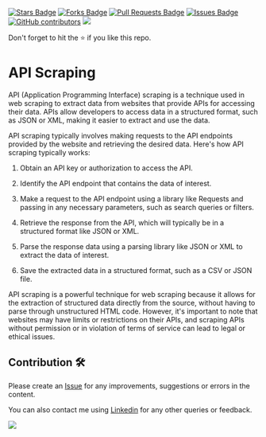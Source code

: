 <a href="https://github.com/drshahizan/special-topic-data-engineering/stargazers"><img src="https://img.shields.io/github/stars/drshahizan/special-topic-data-engineering" alt="Stars Badge"/></a>
<a href="https://github.com/drshahizan/special-topic-data-engineering/network/members"><img src="https://img.shields.io/github/forks/drshahizan/special-topic-data-engineering" alt="Forks Badge"/></a>
<a href="https://github.com/drshahizan/special-topic-data-engineering/pulls"><img src="https://img.shields.io/github/issues-pr/drshahizan/special-topic-data-engineering" alt="Pull Requests Badge"/></a>
<a href="https://github.com/drshahizan/special-topic-data-engineering/issues"><img src="https://img.shields.io/github/issues/drshahizan/special-topic-data-engineering" alt="Issues Badge"/></a>
<a href="https://github.com/drshahizan/special-topic-data-engineering/graphs/contributors"><img alt="GitHub contributors" src="https://img.shields.io/github/contributors/drshahizan/special-topic-data-engineering?color=2b9348"></a>
![](https://visitor-badge.glitch.me/badge?page_id=drshahizan/special-topic-data-engineering)

Don't forget to hit the :star: if you like this repo.

# API Scraping
API (Application Programming Interface) scraping is a technique used in web scraping to extract data from websites that provide APIs for accessing their data. APIs allow developers to access data in a structured format, such as JSON or XML, making it easier to extract and use the data.

API scraping typically involves making requests to the API endpoints provided by the website and retrieving the desired data. Here's how API scraping typically works:

1. Obtain an API key or authorization to access the API.

2. Identify the API endpoint that contains the data of interest.

3. Make a request to the API endpoint using a library like Requests and passing in any necessary parameters, such as search queries or filters.

4. Retrieve the response from the API, which will typically be in a structured format like JSON or XML.

5. Parse the response data using a parsing library like JSON or XML to extract the data of interest.

6. Save the extracted data in a structured format, such as a CSV or JSON file.

API scraping is a powerful technique for web scraping because it allows for the extraction of structured data directly from the source, without having to parse through unstructured HTML code. However, it's important to note that websites may have limits or restrictions on their APIs, and scraping APIs without permission or in violation of terms of service can lead to legal or ethical issues.

## Contribution 🛠️
Please create an [Issue](https://github.com/drshahizan/special-topic-data-engineering/issues) for any improvements, suggestions or errors in the content.

You can also contact me using [Linkedin](https://www.linkedin.com/in/drshahizan/) for any other queries or feedback.

![](https://komarev.com/ghpvc/?username=drshahizan&label=Views&color=0e75b6&style=flat)
